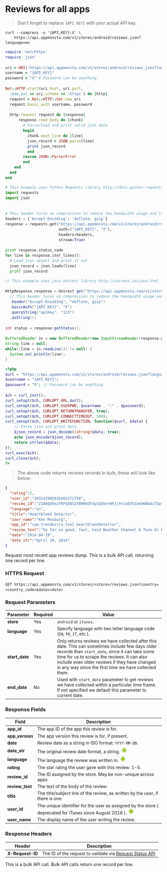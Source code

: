 # Reviews for all apps

> Don't forget to replace `{API_KEY}` with your actual API key.

```shell
curl --compress -u '{API_KEY}:X' \
    https://api.appmonsta.com/v1/stores/android/reviews.json?language=en
```

```ruby
require 'net/https'
require 'json'

uri = URI('https://api.appmonsta.com/v1/stores/android/reviews.json?language=en')
username = "{API_KEY}"
password = "X" # Password can be anything.

Net::HTTP.start(uri.host, uri.port,
  :use_ssl => uri.scheme == 'https') do |http|
  request = Net::HTTP::Get.new uri
  request.basic_auth username, password

  http.request request do |response|
      response.read_body do |chunk|
        # Parse/load and print valid json data
        begin
          chunk.each_line do |line|
          json_record = JSON.parse(line)
          print json_record
          end
        rescue JSON::ParserError
        end
    end
  end
end
```

```python
# This example uses Python Requests library http://docs.python-requests.org/en/master/
import requests
import json


# This header turns on compression to reduce the bandwidth usage and transfer time.
headers = {'Accept-Encoding': 'deflate, gzip'}
response = requests.get("https://api.appmonsta.com/v1/stores/android/reviews.json?language=en",
                        auth=("{API_KEY}", "X"),
                        headers=headers,
                        stream=True)

print response.status_code
for line in response.iter_lines():
  # Load json object and print it out
  json_record = json.loads(line)
  print json_record
```

```java
// This example uses java Unirest library http://unirest.io/java.html

HttpResponse response = Unirest.get("https://api.appmonsta.com/v1/stores/android/reviews.json?language=en")
  // This header turns on compression to reduce the bandwidth usage and transfer time.
  .header("Accept-Encoding", "deflate, gzip")
  .basicAuth("{API_KEY}", "X")
  .queryString("apiKey", "123")
  .asString();

int status = response.getStatus();

BufferedReader in = new BufferedReader(new InputStreamReader(response.getRawBody()));
String line = null;
while((line = in.readLine()) != null) {
  System.out.println(line);
}
```

```php
<?php
$url = "https://api.appmonsta.com/v1/stores/android/reviews.json?language=en";
$username = "{API_KEY}";
$password = "X"; // Password can be anything

$ch = curl_init();
curl_setopt($ch, CURLOPT_URL,$url);
curl_setopt($ch, CURLOPT_USERPWD, $username . ":" . $password);
curl_setopt($ch, CURLOPT_RETURNTRANSFER, true);
curl_setopt($ch, CURLOPT_CONNECTTIMEOUT, 500);
curl_setopt($ch, CURLOPT_WRITEFUNCTION, function($curl, $data) {
    // Parse json and print data
    $json_record = json_decode((string)$data, true);
    echo json_encode($json_record);
    return strlen($data);
});
curl_exec($ch);
curl_close($ch);
?>
```

> The above code returns reviews records in bulk; these will look like below:

```json
{
  "rating":5,
  "user_id":"103142985936483271758",
  "review_id":"Z3A6QU9xcFRPSDNlbTBHR0dTdy1GSkhrWFJjYnl4dThZamhKNm4zTUwtYzBkZW9Ud0owWDBLUDBlRWJZSVFNbUdnbEViNlJRclRCMzZCbXh6eENZUm9hVXc",
  "language":"en",
  "title":"Heartbleed Detector",
  "user_name":"Ken Mosburg",
  "app_id":"com.trendmicro.tool.heartbleeddetector",
  "review_text":"So far so good, fast, Said Weather Channel & Tune-In Radio apps vulnerable.  4 other weather apps not affected?",
  "date":"2014-04-19",
  "date_str":"April 19, 2014"
}
```

Request most recent app reviews dump.
This is a bulk API call, returning one record per line.

### HTTPS Request

`GET https://api.appmonsta.com/v1/stores/<store>/reviews.json?country=<country_code>&date=<date>`

### Request Parameters

Parameter         | Required | Value
----------------- | -------- | -----------
**store**         | Yes      | `android` or `itunes`.
**language**      | Yes      | Specify language with two letter language code (`EN`, `FR`, `IT`, etc.).
**start_date**    | Yes      | Only returns reviews we have collected after this date. This can sometimes include few days older records than `start_date`, since it can take some time for us to scrape the reviews. It can also include even older reviews if they have changed in any way since the first time we have collected them.
**end_date**      | No       | Used with `start_date` parameter to get reviews we have collected within a particular time frame. If not specified we default this parameter to current date.

### Response Fields

Field                    | Description
------------------------ | -----------
**app_id**               | The app ID of the app this review is for.
**app_version**          | The app version this review is for, if present.
**date**                 | Review date as a string in ISO format: `YYYY-MM-DD`.
**date_str**             | The original review date format, a string. ![android_only](../images/android_logo.jpg)
**language**             | The language the review was written in. ![android_only](../images/android_logo.jpg)
**rating**               | The star rating the user gave with this review. 1-5.
**review_id**            | The ID assigned by the store. May be non-unique across apps.
**review_text**          | The text of the body of the review.
**title**                | The title/subject line of the review, as written by the user, if there is one.
**user_id**              | The unique identifier for the user as assigned by the store ( deprecated for iTunes since August 2016 ). ![android_only](../images/android_logo.jpg)
**user_name**            | The display name of the user writing the review.

### Response Headers
Header           | Description
---------------- | -----------
**X-Request-ID** | The ID of the request to validate via [Request Status API](#get-request-status).

<aside class="notice">
This is a bulk API call. Bulk API calls return one record per line.
</aside>
